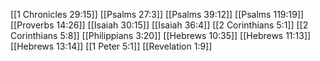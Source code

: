 [[1 Chronicles 29:15]]
[[Psalms 27:3]]
[[Psalms 39:12]]
[[Psalms 119:19]]
[[Proverbs 14:26]]
[[Isaiah 30:15]]
[[Isaiah 36:4]]
[[2 Corinthians 5:1]]
[[2 Corinthians 5:8]]
[[Philippians 3:20]]
[[Hebrews 10:35]]
[[Hebrews 11:13]]
[[Hebrews 13:14]]
[[1 Peter 5:1]]
[[Revelation 1:9]]
